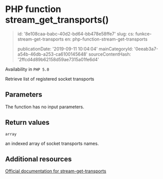 PHP function stream_get_transports()
====================================

> id: '8e108caa-babc-40d2-bd64-bb478e58ffe7'
> slug:
> 	cs: funkce-stream-get-transports
> 	en: php-function-stream-get-transports
> 
> publicationDate: '2019-09-11 10:04:04'
> mainCategoryId: '0eeab3a7-a54b-46db-a253-ca6100145648'
> sourceContentHash: '2ffcd4d89b62158d59ae7315a01fe6d4'

Availability in `PHP 5.0`

Retrieve list of registered socket transports


Parameters
--------------

The function has no input parameters.

Return values
----------------

`array`

an indexed array of socket transports names.

Additional resources
------------

[Official documentation for stream-get-transports](https://www.php.net/manual/en/function.stream-get-transports.php)
